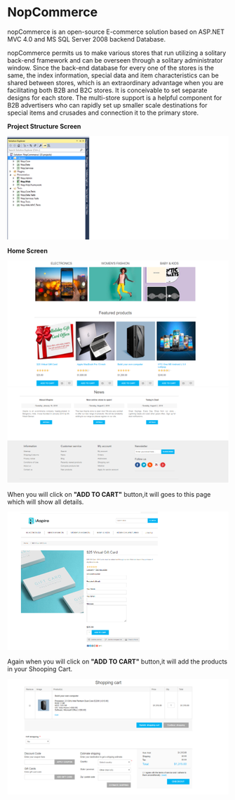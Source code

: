 # NopCommerce

nopCommerce is an open-source E-commerce solution based on ASP.NET MVC 4.0 and MS SQL Server 2008 backend Database.

nopCommerce permits us to make various stores that run utilizing a solitary back-end framework and can be overseen through a solitary administrator window. Since the back-end database for every one of the stores is the same, the index information, special data and item characteristics can be shared between stores, which is an extraordinary advantage when you are facilitating both B2B and B2C stores. It is conceivable to set separate designs for each store. The multi-store support is a helpful component for B2B advertisers who can rapidly set up smaller scale destinations for special items and crusades and connection it to the primary store.

<b>Project Structure Screen</b>

![Banner](https://github.com/rajibsahani29/NopCommerce/blob/master/5.png?raw=true "Banner")

<b>Home Screen</b>

![Banner](https://github.com/rajibsahani29/NopCommerce/blob/master/1.png?raw=true "Banner")
           ![Banner](https://github.com/rajibsahani29/NopCommerce/blob/master/2.png?raw=true "Banner")
           


When you will click on <b>"ADD TO CART"</b> button,it will goes to this page which will show all details.

![Banner](https://github.com/rajibsahani29/NopCommerce/blob/master/3.png?raw=true "Banner")


Again when you will click on <b>"ADD TO CART"</b> button,it will add the products in your Shooping Cart.

![Banner](https://github.com/rajibsahani29/NopCommerce/blob/master/4.png?raw=true "Banner")
